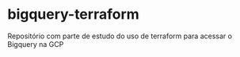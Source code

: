 # bigquery-terraform
Repositório com parte de estudo do uso de terraform para acessar o Bigquery na GCP
